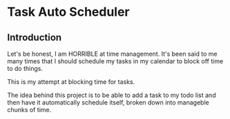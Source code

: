# Task Auto Scheduler

## Introduction

Let's be honest, I am HORRIBLE at time management. It's been said to me many times that I should schedule my tasks in my calendar to block off time to do things.

This is my attempt at blocking time for tasks.

The idea behind this project is to be able to add a task to my todo list and then have it automatically schedule itself, broken down into manageble chunks of time.